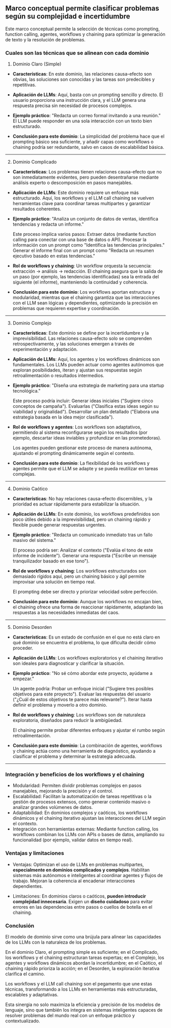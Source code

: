 ## Marco conceptual permite clasificar problemas según su complejidad e incertidumbre

Este marco conceptual permite la selección de técnicas como prompting, function calling, agentes, workflows y chaining para optimizar la generación de texto y la resolución de problemas. 

### Cuales son las técnicas que se alinean con cada dominio 

1. Dominio Claro (Simple)
* **Características**: 
    En este dominio, las relaciones causa-efecto son obvias, las soluciones son conocidas y las tareas son predecibles y repetitivas.

* **Aplicación de LLMs**: 
    Aquí, basta con un prompting sencillo y directo. El usuario proporciona una instrucción clara, y el LLM genera una respuesta precisa sin necesidad de procesos complejos.

* **Ejemplo práctico**: 
    "Redacta un correo formal invitando a una reunión." 
    El LLM puede responder en una sola interacción con un texto bien estructurado.

* **Conclusión para este dominio**: 
    La simplicidad del problema hace que el prompting básico sea suficiente, y añadir capas como workflows o chaining podría ser redundante, salvo en casos de escalabilidad básica.

---

2. Dominio Complicado
* **Características**: 
    Los problemas tienen relaciones causa-efecto que no son inmediatamente evidentes, pero pueden desentrañarse mediante análisis experto o descomposición en pasos manejables.

* **Aplicación de LLMs**: 
    Este dominio requiere un enfoque más estructurado. Aquí, los workflows y el LLM call chaining se vuelven herramientas clave para coordinar tareas multipartes y garantizar resultados coherentes.

* **Ejemplo práctico**: 
    "Analiza un conjunto de datos de ventas, identifica tendencias y redacta un informe." 
    
    Este proceso implica varios pasos:
    Extraer datos (mediante function calling para conectar con una base de datos o API).
    Procesar la información con un prompt como "Identifica las tendencias principales."
    Generar el informe final con un prompt como "Redacta un resumen ejecutivo basado en estas tendencias."

* **Rol de workflows y chaining**: 
    Un workflow orquesta la secuencia: extracción → análisis → redacción.
    El chaining asegura que la salida de un paso (por ejemplo, las tendencias identificadas) sea la entrada del siguiente (el informe), manteniendo la continuidad y coherencia.

* **Conclusión para este dominio**: 
    Los workflows aportan estructura y modularidad, mientras que el chaining garantiza que las interacciones con el LLM sean lógicas y dependientes, optimizando la precisión en problemas que requieren expertise y coordinación.

---

3. Dominio Complejo
* **Características**: 
    Este dominio se define por la incertidumbre y la imprevisibilidad. Las relaciones causa-efecto solo se comprenden retrospectivamente, y las soluciones emergen a través de experimentación y adaptación.

* **Aplicación de LLMs**: 
    Aquí, los agentes y los workflows dinámicos son fundamentales. 
    Los LLMs pueden actuar como agentes autónomos que exploran posibilidades, iteran y ajustan sus respuestas según retroalimentación o resultados intermedios.

* **Ejemplo práctico**: 
    "Diseña una estrategia de marketing para una startup tecnológica." 
    
    Este proceso podría incluir:
    Generar ideas iniciales ("Sugiere cinco conceptos de campaña").
    Evaluarlas ("Clasifica estas ideas según su viabilidad y originalidad").
    Desarrollar un plan detallado ("Elabora una estrategia basada en la idea mejor clasificada").

* **Rol de workflows y agentes**:
    Los workflows son adaptativos, permitiendo al sistema reconfigurarse según los resultados 
    (por ejemplo, descartar ideas inviables y profundizar en las prometedoras).

    Los agentes pueden gestionar este proceso de manera autónoma, ajustando el prompting dinámicamente según el contexto.

* **Conclusión para este dominio**: 
    La flexibilidad de los workflows y agentes permite que el LLM se adapte y se pueda reutilizar en tareas complejas.

---

4. Dominio Caótico
* **Características**: 
    No hay relaciones causa-efecto discernibles, y la prioridad es actuar rápidamente para estabilizar la situación.

* **Aplicación de LLMs**: 
    En este dominio, los workflows predefinidos son poco útiles debido a la imprevisibilidad, pero un chaining rápido y flexible puede generar respuestas urgentes.

* **Ejemplo práctico**: 
    "Redacta un comunicado inmediato tras un fallo masivo del sistema." 
    
    El proceso podría ser:
    Analizar el contexto ("Evalúa el tono de este informe de incidente").
    Generar una respuesta ("Escribe un mensaje tranquilizador basado en ese tono").

* **Rol de workflows y chaining**: 
    Los workflows estructurados son demasiado rígidos aquí, pero un chaining básico y ágil permite improvisar una solución en tiempo real.

    El prompting debe ser directo y priorizar velocidad sobre perfección.    

* **Conclusión para este dominio**: 
    Aunque los workflows no encajan bien, el chaining ofrece una forma de reaccionar rápidamente, adaptando las respuestas a las necesidades inmediatas del caos.

---

5. Dominio Desorden

* **Características**: 
    Es un estado de confusión en el que no está claro en qué dominio se encuentra el problema, lo que dificulta decidir cómo proceder.

* **Aplicación de LLMs**: 
    Los workflows exploratorios y el chaining iterativo son ideales para diagnosticar y clarificar la situación.

* **Ejemplo práctico**: 
    "No sé cómo abordar este proyecto, ayúdame a empezar." 

    Un agente podría:
    Probar un enfoque inicial ("Sugiere tres posibles objetivos para este proyecto").
    Evaluar las respuestas del usuario ("¿Cuál de estos objetivos te parece más relevante?").
    Iterar hasta definir el problema y moverlo a otro dominio.

* **Rol de workflows y chaining**:
    Los workflows son de naturaleza exploratoria, diseñados para reducir la ambigüedad.
    
    El chaining permite probar diferentes enfoques y ajustar el rumbo según retroalimentación.

* **Conclusión para este dominio**: 
    La combinación de agentes, workflows y chaining actúa como una herramienta de diagnóstico, ayudando a clasificar el problema y determinar la estrategia adecuada.
---

### Integración y beneficios de los workflows y el chaining

* Modularidad:
    Permiten dividir problemas complejos en pasos manejables, mejorando la precisión y el control.
* Escalabilidad:
    Facilitan la automatización de tareas repetitivas o la gestión de procesos extensos, como generar contenido masivo o analizar grandes volúmenes de datos.
* Adaptabilidad:
    En dominios complejos y caóticos, los workflows dinámicos y el chaining iterativo ajustan las interacciones del LLM según el contexto.
* Integración con herramientas externas:
    Mediante function calling, los workflows combinan los LLMs con APIs o bases de datos, ampliando su funcionalidad (por ejemplo, validar datos en tiempo real).

### Ventajas y limitaciones

* Ventajas:
    Optimizan el uso de LLMs en problemas multipartes, **especialmente en dominios complicados y complejos**.
    Habilitan sistemas más autónomos e inteligentes al coordinar agentes y flujos de trabajo.
    Mejoran la coherencia al encadenar interacciones dependientes.

* Limitaciones:
    En dominios claros o caóticos, **pueden introducir complejidad innecesaria**.
    Exigen un **diseño cuidadoso** para evitar errores en las dependencias entre pasos o cuellos de botella en el chaining.

### Conclusión

El modelo de dominio sirve como una brújula para alinear las capacidades de los LLMs con la naturaleza de los problemas. 

En el dominio Claro, el prompting simple es suficiente; 
en el Complicado, los workflows y el chaining estructuran tareas expertas; 
en el Complejo, los agentes y workflows dinámicos abordan la incertidumbre; 
en el Caótico, el chaining rápido prioriza la acción; 
en el Desorden, la exploración iterativa clarifica el camino. 

Los workflows y el LLM call chaining son el pegamento que une estas técnicas, 
transformando a los LLMs en herramientas más estructuradas, escalables y adaptativas. 

Esta sinergia no solo maximiza la eficiencia y precisión de los modelos de lenguaje, sino que también los integra en sistemas inteligentes capaces de resolver problemas del mundo real con un enfoque práctico y contextualizado.
